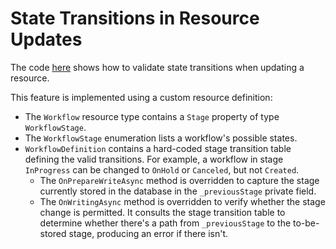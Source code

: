 # State Transitions in Resource Updates

The code [here](https://github.com/json-api-dotnet/JsonApiDotNetCore/tree/master/test/JsonApiDotNetCoreTests/IntegrationTests/InputValidation/RequestBody) shows how to validate state transitions when updating a resource.

This feature is implemented using a custom resource definition:

- The `Workflow` resource type contains a `Stage` property of type `WorkflowStage`.
- The `WorkflowStage` enumeration lists a workflow's possible states.
- `WorkflowDefinition` contains a hard-coded stage transition table defining the valid transitions. For example, a workflow in stage `InProgress` can be changed to `OnHold` or `Canceled`, but not `Created`.
  - The `OnPrepareWriteAsync` method is overridden to capture the stage currently stored in the database in the `_previousStage` private field.
  - The `OnWritingAsync` method is overridden to verify whether the stage change is permitted. It consults the stage transition table to determine whether there's a path from `_previousStage` to the to-be-stored stage, producing an error if there isn't.
